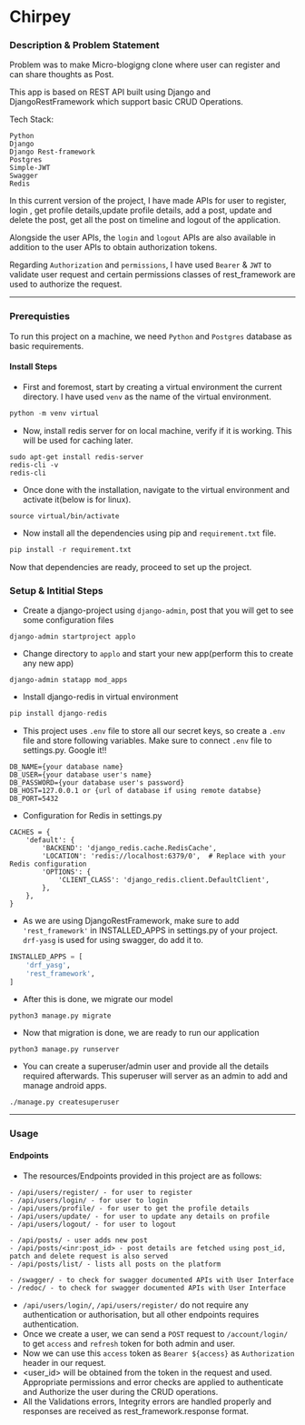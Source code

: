 # Chirpey

### Description & Problem Statement

Problem was to make Micro-blogigng clone where user can register and can share thoughts as Post.

This app is based on REST API built using Django and DjangoRestFramework which support basic CRUD Operations.

Tech Stack:
```
Python
Django
Django Rest-framework
Postgres
Simple-JWT
Swagger
Redis
```

In this current version of the project, I have made APIs for user to register, login , get profile details,update 
profile details, add a post, update and delete the post, get all the post on timeline and logout of the application.

Alongside the user APIs, the `login` and `logout` APIs are also available in addition to the user APIs to obtain 
authorization tokens.

Regarding `Authorization` and `permissions`, I have used `Bearer` & `JWT` to validate user request and certain 
permissions classes of rest_framework are used to authorize the request.

---

### Prerequisties
To run this project on a machine, we need `Python` and `Postgres` database as basic requirements.

#### Install Steps
- First and foremost, start by creating a virtual environment the current directory. I have used `venv` as the name 
  of the virtual environment.
```python
python -m venv virtual
```
- Now, install redis server for on local machine, verify if it is working. This will be used for caching later.
```shell
sudo apt-get install redis-server
redis-cli -v
redis-cli
```
- Once done with the installation, navigate to the virtual environment and activate it(below is for linux).
```shell
source virtual/bin/activate
```
- Now install all the dependencies using pip and `requirement.txt` file.
```python
pip install -r requirement.txt
```

Now that dependencies are ready, proceed to set up the project.

### Setup & Intitial Steps

- Create a django-project using `django-admin`, post that you will get to see some  configuration files
```shell
django-admin startproject applo
```
- Change directory to `applo` and start your new app(perform this to create any new app)
```shell
django-admin statapp mod_apps
```
- Install django-redis in virtual environment 
```python
pip install django-redis
```

- This project uses `.env` file to store all our secret keys, so create a `.env` file and store following variables. 
  Make sure to connect `.env` file to settings.py. Google it!!
```.dotenv
DB_NAME={your database name}
DB_USER={your database user's name}
DB_PASSWORD={your database user's password}
DB_HOST=127.0.0.1 or {url of database if using remote databse}
DB_PORT=5432
```
- Configuration for Redis in settings.py
```
CACHES = {
    'default': {
        'BACKEND': 'django_redis.cache.RedisCache',
        'LOCATION': 'redis://localhost:6379/0',  # Replace with your Redis configuration
        'OPTIONS': {
            'CLIENT_CLASS': 'django_redis.client.DefaultClient',
        },
    },
}
```

- As we are using DjangoRestFramework, make sure to add `'rest_framework'` in INSTALLED_APPS in settings.py of your 
  project. `drf-yasg` is used for using swagger, do add it to.
```python
INSTALLED_APPS = [
    'drf_yasg',
    'rest_framework',
]
```

- After this is done, we migrate our model
```shell
python3 manage.py migrate
```

- Now that migration is done, we are ready to run our application

```shell
python3 manage.py runserver
```

- You can create a superuser/admin user and provide all the details required afterwards. This superuser will server as an admin to add and manage android apps.
```shell
./manage.py createsuperuser 
```
---

### Usage

#### Endpoints

- The resources/Endpoints provided in this project are as follows: 
```
- /api/users/register/ - for user to register
- /api/users/login/ - for user to login
- /api/users/profile/ - for user to get the profile details
- /api/users/update/ - for user to update any details on profile
- /api/users/logout/ - for user to logout

- /api/posts/ - user adds new post
- /api/posts/<inr:post_id> - post details are fetched using post_id, patch and delete request is also served
- /api/posts/list/ - lists all posts on the platform

- /swagger/ - to check for swagger documented APIs with User Interface
- /redoc/ - to check for swagger documented APIs with User Interface 

```
- `/api/users/login/`, `/api/users/register/` do not require any authentication or authorisation, but 
  all other endpoints requires authentication.
- Once we create a user, we can send a `POST` request to `/account/login/` to get `access` and `refresh` token for both admin and user.
- Now we can use this `access` token as `Bearer ${access}` as `Authorization` header in our request.
- <user_id> will be obtained from the token in the request and used. Appropriate permissions and error checks are 
applied to authenticate and Authorize the user during the CRUD operations.
- All the Validations errors, Integrity errors are handled properly and responses are received as 
rest_framework.response format.



